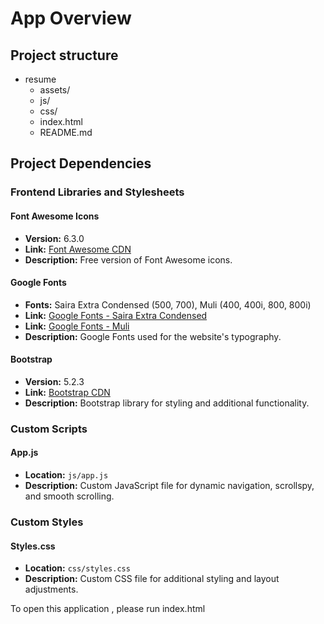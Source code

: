 # App Overview

## Project structure
- resume
  - assets/
  - js/
  - css/
  - index.html
  - README.md
    
## Project Dependencies

### Frontend Libraries and Stylesheets

#### Font Awesome Icons
- **Version:** 6.3.0
- **Link:** [Font Awesome CDN](https://use.fontawesome.com/releases/v6.3.0/js/all.js)
- **Description:** Free version of Font Awesome icons.

#### Google Fonts
- **Fonts:** Saira Extra Condensed (500, 700), Muli (400, 400i, 800, 800i)
- **Link:** [Google Fonts - Saira Extra Condensed](https://fonts.googleapis.com/css?family=Saira+Extra+Condensed:500,700)
- **Link:** [Google Fonts - Muli](https://fonts.googleapis.com/css?family=Muli:400,400i,800,800i)
- **Description:** Google Fonts used for the website's typography.

#### Bootstrap
- **Version:** 5.2.3
- **Link:** [Bootstrap CDN](https://cdn.jsdelivr.net/npm/bootstrap@5.2.3/dist/js/bootstrap.bundle.min.js)
- **Description:** Bootstrap library for styling and additional functionality.

### Custom Scripts

#### App.js
- **Location:** `js/app.js`
- **Description:** Custom JavaScript file for dynamic navigation, scrollspy, and smooth scrolling.

### Custom Styles

#### Styles.css
- **Location:** `css/styles.css`
- **Description:** Custom CSS file for additional styling and layout adjustments.

    
To open this application , please run index.html
